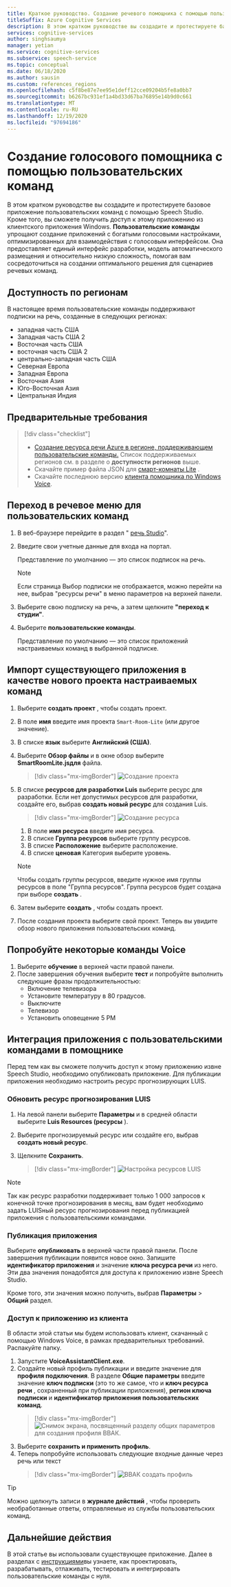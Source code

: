 ```yaml
---
title: Краткое руководство. Создание речевого помощника с помощью пользовательских команд
titleSuffix: Azure Cognitive Services
description: В этом кратком руководстве вы создадите и протестируете базовое приложение пользовательских команд с помощью Speech Studio.
services: cognitive-services
author: singhsaumya
manager: yetian
ms.service: cognitive-services
ms.subservice: speech-service
ms.topic: conceptual
ms.date: 06/18/2020
ms.author: sausin
ms.custom: references_regions
ms.openlocfilehash: c5f8be87e7ee95e1deff12cce09204b5fe8a0bb7
ms.sourcegitcommit: b6267bc931ef1a4bd33d67ba76895e14b9d0c661
ms.translationtype: MT
ms.contentlocale: ru-RU
ms.lasthandoff: 12/19/2020
ms.locfileid: "97694186"
---
```

# <a name="create-a-voice-assistant-using-custom-commands"></a>Создание голосового помощника с помощью пользовательских команд

В этом кратком руководстве вы создадите и протестируете базовое приложение пользовательских команд с помощью Speech Studio. Кроме того, вы сможете получить доступ к этому приложению из клиентского приложения Windows. **Пользовательские команды** упрощают создание приложений с богатыми голосовыми настройками, оптимизированных для взаимодействия с голосовым интерфейсом. Она предоставляет единый интерфейс разработки, модель автоматического размещения и относительно низкую сложность, помогая вам сосредоточиться на создании оптимального решения для сценариев речевых команд.

## <a name="region-availability"></a>Доступность по регионам
В настоящее время пользовательские команды поддерживают подписки на речь, созданные в следующих регионах:
* западная часть США
* Западная часть США 2
* Восточная часть США
* восточная часть США 2
* центрально-западная часть США
* Северная Европа
* Западная Европа
* Восточная Азия
* Юго-Восточная Азия
* Центральная Индия

## <a name="prerequisites"></a>Предварительные требования

> [!div class="checklist"]
> * <a href="https://ms.portal.azure.com/#create/Microsoft.CognitiveServicesSpeechServices" target="_blank">Создание ресурса речи Azure в регионе, поддерживающем пользовательские команды.<span class="docon docon-navigate-external x-hidden-focus"></span></a> Список поддерживаемых регионов см. в разделе о **доступности регионов** выше.
> * Скачайте пример файла JSON для [смарт-комнаты Lite](https://aka.ms/speech/cc-quickstart) .
> * Скачайте последнюю версию [клиента помощника по Windows Voice](https://aka.ms/speech/va-samples-wvac).

## <a name="go-to-the-speech-studio-for-custom-commands"></a>Переход в речевое меню для пользовательских команд

1. В веб-браузере перейдите в раздел " [речь Studio](https://speech.microsoft.com/)".
1. Введите свои учетные данные для входа на портал.

   Представление по умолчанию — это список подписок на речь.
   > [!NOTE]
   > Если страница Выбор подписки не отображается, можно перейти на нее, выбрав "ресурсы речи" в меню параметров на верхней панели.

1. Выберите свою подписку на речь, а затем щелкните **"переход к студии"**.
1. Выберите **пользовательские команды**.

   Представление по умолчанию — это список приложений настраиваемых команд в выбранной подписке.

## <a name="import-an-existing-application-as-a-new-custom-commands-project"></a>Импорт существующего приложения в качестве нового проекта настраиваемых команд

1. Выберите **создать проект** , чтобы создать проект.

1. В поле **имя** введите имя проекта `Smart-Room-Lite` (или другое значение).
1. В списке **язык** выберите **Английский (США)**.
1. Выберите **Обзор файлы** и в окне обзор выберите **SmartRoomLite.jsдля** файла.

    > [!div class="mx-imgBorder"]
    > ![Создание проекта](media/custom-commands/import-project.png)

1.  В списке **ресурсов для разработки Luis** выберите ресурс для разработки. Если нет допустимых ресурсов для разработки, создайте его, выбрав  **создать новый ресурс** для создания Luis.

    > [!div class="mx-imgBorder"]
    > ![Создание ресурса](media/custom-commands/create-new-luis-resource.png)
    
    
    1. В поле **имя ресурса** введите имя ресурса.
    1. В списке **Группа ресурсов** выберите группу ресурсов.
    1. В списке **Расположение** выберите расположение.
    1. В списке **ценовая** Категория выберите уровень.
    
    
    > [!NOTE]
    > Чтобы создать группы ресурсов, введите нужное имя группы ресурсов в поле "Группа ресурсов". Группа ресурсов будет создана при выборе **создать** .


1. Затем выберите **создать** , чтобы создать проект.
1. После создания проекта выберите свой проект.
Теперь вы увидите обзор нового приложения пользовательских команд.

## <a name="try-out-some-voice-commands"></a>Попробуйте некоторые команды Voice
1. Выберите **обучение** в верхней части правой панели.
1. После завершения обучения выберите **тест** и попробуйте выполнить следующие фразы продолжительностью:
    - Включение телевизора
    - Установите температуру в 80 градусов.
    - Выключите
    - Телевизор
    - Установить оповещение 5 РМ

## <a name="integrate-custom-commands-application-in-an-assistant"></a>Интеграция приложения с пользовательскими командами в помощнике
Перед тем как вы сможете получить доступ к этому приложению извне Speech Studio, необходимо опубликовать приложение. Для публикации приложения необходимо настроить ресурс прогнозирующих LUIS.  

### <a name="update-prediction-luis-resource"></a>Обновить ресурс прогнозирования LUIS


1. На левой панели выберите **Параметры** и в средней области выберите  **Luis Resources (ресурсы** ).
1. Выберите прогнозируемый ресурс или создайте его, выбрав **создать новый ресурс**.
1. Щелкните **Сохранить**.
    
    > [!div class="mx-imgBorder"]
    > ![Настройка ресурсов LUIS](media/custom-commands/set-luis-resources.png)

> [!NOTE]
> Так как ресурс разработки поддерживает только 1 000 запросов к конечной точке прогнозирования в месяц, вам будет необходимо задать LUISный ресурс прогнозирования перед публикацией приложения с пользовательскими командами.

### <a name="publish-the-application"></a>Публикация приложения

Выберите  **опубликовать** в верхней части правой панели. После завершения публикации появится новое окно. Запишите **идентификатор приложения** и значение **ключа ресурса речи** из него. Эти два значения понадобятся для доступа к приложению извне Speech Studio.

Кроме того, эти значения можно получить, выбрав **Параметры**  >  **Общий** раздел.

### <a name="access-application-from-client"></a>Доступ к приложению из клиента

В области этой статьи мы будем использовать клиент, скачанный с помощью Windows Voice, в рамках предварительных требований. Распакуйте папку.
1. Запустите **VoiceAssistantClient.exe**.
1. Создайте новый профиль публикации и введите значение для **профиля подключения**. В разделе **Общие параметры** введите значение **ключ подписки** (это то же самое, что и **ключ ресурса речи** , сохраненный при публикации приложения), **регион ключа подписки** и **идентификатор приложения пользовательских команд**.
    > [!div class="mx-imgBorder"]
    > ![Снимок экрана, посвященный разделу общих параметров для создания профиля ВВАК.](media/custom-commands/create-profile.png)
1. Выберите **сохранить и применить профиль**.
1. Теперь попробуйте использовать следующие входные данные через речь или текст
    > [!div class="mx-imgBorder"]
    > ![ВВАК создать профиль](media/custom-commands/conversation.png)


> [!TIP]
> Можно щелкнуть записи в **журнале действий** , чтобы проверить необработанные ответы, отправляемые из службы пользовательских команд.

## <a name="next-steps"></a>Дальнейшие действия

В этой статье вы использовали существующее приложение. Далее в разделах с [инструкциями](how-to-custom-commands-create-application-with-simple-commands.md)вы узнаете, как проектировать, разрабатывать, отлаживать, тестировать и интегрировать пользовательские команды с нуля.
